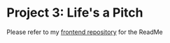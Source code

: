 # Project 3: Life's a Pitch

Please refer to my [frontend repository][git] for the ReadMe

[git]: https://github.com/joemarney/unit-3-project-lifesapitch-frontend
